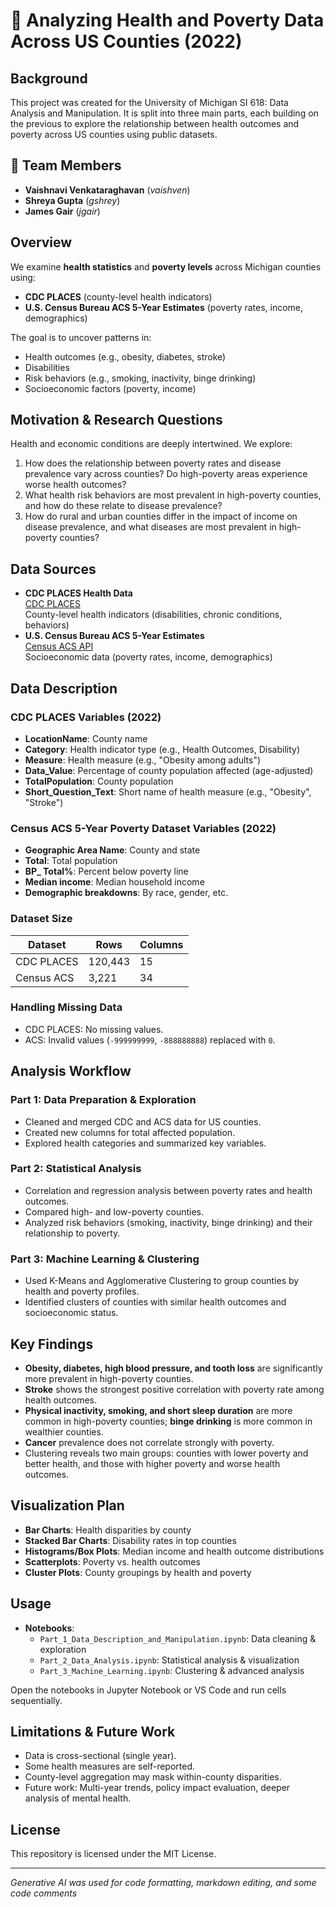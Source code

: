 # 🏥 Analyzing Health and Poverty Data Across US Counties (2022)

## Background
This project was created for the University of Michigan SI 618: Data Analysis and Manipulation. It is split into three main parts, each building on the previous to explore the relationship between health outcomes and poverty across US counties using public datasets.

## 👥 Team Members
- **Vaishnavi Venkataraghavan** (*vaishven*)
- **Shreya Gupta** (*gshrey*)
- **James Gair** (*jgair*)

## Overview
We examine **health statistics** and **poverty levels** across Michigan counties using:
- **CDC PLACES** (county-level health indicators)
- **U.S. Census Bureau ACS 5-Year Estimates** (poverty rates, income, demographics)

The goal is to uncover patterns in:
- Health outcomes (e.g., obesity, diabetes, stroke)
- Disabilities
- Risk behaviors (e.g., smoking, inactivity, binge drinking)
- Socioeconomic factors (poverty, income)

## Motivation & Research Questions
Health and economic conditions are deeply intertwined. We explore:
1. How does the relationship between poverty rates and disease prevalence vary across counties? Do high-poverty areas experience worse health outcomes?
2. What health risk behaviors are most prevalent in high-poverty counties, and how do these relate to disease prevalence?
3. How do rural and urban counties differ in the impact of income on disease prevalence, and what diseases are most prevalent in high-poverty counties?

## Data Sources
- **CDC PLACES Health Data**  
  [CDC PLACES](https://data.cdc.gov/500-Cities-Places/PLACES-Local-Data-for-Better-Health-County-Data-20/swc5-untb/about_data)  
  County-level health indicators (disabilities, chronic conditions, behaviors)
- **U.S. Census Bureau ACS 5-Year Estimates**  
  [Census ACS API](https://www.census.gov/data/developers/data-sets.html)  
  Socioeconomic data (poverty rates, income, demographics)

## Data Description

### CDC PLACES Variables (2022)
- **LocationName**: County name
- **Category**: Health indicator type (e.g., Health Outcomes, Disability)
- **Measure**: Health measure (e.g., "Obesity among adults")
- **Data_Value**: Percentage of county population affected (age-adjusted)
- **TotalPopulation**: County population
- **Short_Question_Text**: Short name of health measure (e.g., "Obesity", "Stroke")

### Census ACS 5-Year Poverty Dataset Variables (2022)
- **Geographic Area Name**: County and state
- **Total**: Total population
- **BP_ Total%**: Percent below poverty line
- **Median income**: Median household income
- **Demographic breakdowns**: By race, gender, etc.

### Dataset Size
| Dataset      | Rows    | Columns |
|--------------|---------|---------|
| CDC PLACES   | 120,443 | 15      |
| Census ACS   | 3,221   | 34      |

### Handling Missing Data
- CDC PLACES: No missing values.
- ACS: Invalid values (`-999999999`, `-888888888`) replaced with `0`.

## Analysis Workflow

### Part 1: Data Preparation & Exploration
- Cleaned and merged CDC and ACS data for US counties.
- Created new columns for total affected population.
- Explored health categories and summarized key variables.

### Part 2: Statistical Analysis
- Correlation and regression analysis between poverty rates and health outcomes.
- Compared high- and low-poverty counties.
- Analyzed risk behaviors (smoking, inactivity, binge drinking) and their relationship to poverty.

### Part 3: Machine Learning & Clustering
- Used K-Means and Agglomerative Clustering to group counties by health and poverty profiles.
- Identified clusters of counties with similar health outcomes and socioeconomic status.

## Key Findings

- **Obesity, diabetes, high blood pressure, and tooth loss** are significantly more prevalent in high-poverty counties.
- **Stroke** shows the strongest positive correlation with poverty rate among health outcomes.
- **Physical inactivity, smoking, and short sleep duration** are more common in high-poverty counties; **binge drinking** is more common in wealthier counties.
- **Cancer** prevalence does not correlate strongly with poverty.
- Clustering reveals two main groups: counties with lower poverty and better health, and those with higher poverty and worse health outcomes.

## Visualization Plan

- **Bar Charts**: Health disparities by county
- **Stacked Bar Charts**: Disability rates in top counties
- **Histograms/Box Plots**: Median income and health outcome distributions
- **Scatterplots**: Poverty vs. health outcomes
- **Cluster Plots**: County groupings by health and poverty

## Usage

- **Notebooks**:
  - `Part_1_Data_Description_and_Manipulation.ipynb`: Data cleaning & exploration
  - `Part_2_Data_Analysis.ipynb`: Statistical analysis & visualization
  - `Part_3_Machine_Learning.ipynb`: Clustering & advanced analysis

Open the notebooks in Jupyter Notebook or VS Code and run cells sequentially.

## Limitations & Future Work

- Data is cross-sectional (single year).
- Some health measures are self-reported.
- County-level aggregation may mask within-county disparities.
- Future work: Multi-year trends, policy impact evaluation, deeper analysis of mental health.

## License

This repository is licensed under the MIT License.

---

*Generative AI was used for code formatting, markdown editing, and some code comments*
